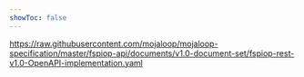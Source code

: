 ```yaml
---
showToc: false
---
```

<swagger>https://raw.githubusercontent.com/mojaloop/mojaloop-specification/master/fspiop-api/documents/v1.0-document-set/fspiop-rest-v1.0-OpenAPI-implementation.yaml</swagger>